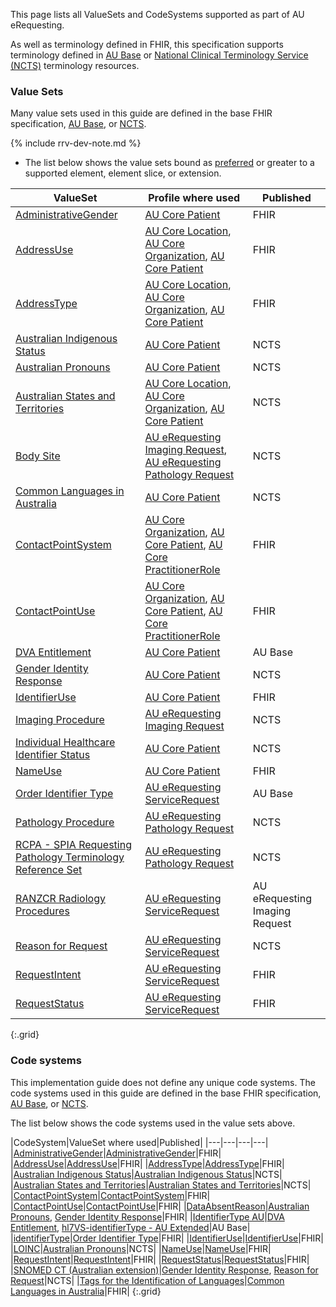 This page lists all ValueSets and CodeSystems supported as part of AU eRequesting. 

As well as terminology defined in FHIR, this specification supports terminology defined in [AU Base](https://build.fhir.org/ig/hl7au/au-fhir-base/terminology.html) or [National Clinical Terminology Service (NCTS)](https://www.healthterminologies.gov.au/integration/R4/fhir) terminology resources. 

### Value Sets

Many value sets used in this guide are defined in the base FHIR specification, [AU Base](https://build.fhir.org/ig/hl7au/au-fhir-base/terminology.html), or [NCTS](https://www.healthterminologies.gov.au/integration/R4/fhir/metadata).


{% include rrv-dev-note.md %}

- The list below shows the value sets bound as [preferred](https://hl7.org/fhir/R4/terminologies.html#preferred) or greater to a supported element, element slice, or extension.

|ValueSet|Profile where used|Published|
|---| ---| ---|
|[AdministrativeGender](https://hl7.org/fhir/R4/valueset-administrative-gender.html)|[AU Core Patient](https://build.fhir.org/ig/hl7au/au-fhir-core/StructureDefinition-au-core-patient.html)|FHIR|
|[AddressUse](http://hl7.org/fhir/ValueSet/address-use)|[AU Core Location](https://build.fhir.org/ig/hl7au/au-fhir-core/StructureDefinition-au-core-location.html), [AU Core Organization](https://build.fhir.org/ig/hl7au/au-fhir-core/StructureDefinition-au-core-organization.html), [AU Core Patient](https://build.fhir.org/ig/hl7au/au-fhir-core/StructureDefinition-au-core-patient.html)|FHIR|
|[AddressType](http://hl7.org/fhir/ValueSet/address-type)|[AU Core Location](https://build.fhir.org/ig/hl7au/au-fhir-core/StructureDefinition-au-core-location.html), [AU Core Organization](https://build.fhir.org/ig/hl7au/au-fhir-core/StructureDefinition-au-core-organization.html), [AU Core Patient](https://build.fhir.org/ig/hl7au/au-fhir-core/StructureDefinition-au-core-patient.html)|FHIR|
|[Australian Indigenous Status](https://healthterminologies.gov.au/fhir/ValueSet/australian-indigenous-status-1)|[AU Core Patient](https://build.fhir.org/ig/hl7au/au-fhir-core/StructureDefinition-au-core-patient.html)|NCTS|
|[Australian Pronouns](https://www.healthterminologies.gov.au/integration/R4/fhir/ValueSet/australian-pronouns-1)|[AU Core Patient](https://build.fhir.org/ig/hl7au/au-fhir-core/StructureDefinition-au-core-patient.html)|NCTS|
|[Australian States and Territories](https://healthterminologies.gov.au/fhir/ValueSet/australian-states-territories-2)|[AU Core Location](https://build.fhir.org/ig/hl7au/au-fhir-core/StructureDefinition-au-core-location.html), [AU Core Organization](https://build.fhir.org/ig/hl7au/au-fhir-core/StructureDefinition-au-core-organization.html), [AU Core Patient](https://build.fhir.org/ig/hl7au/au-fhir-core/StructureDefinition-au-core-patient.html)|NCTS|
|[Body Site](https://healthterminologies.gov.au/fhir/ValueSet/body-site-1)|[AU eRequesting Imaging Request](StructureDefinition-au-erequesting-servicerequest-imag.html), [AU eRequesting Pathology Request](StructureDefinition-au-erequesting-servicerequest-path.html)|NCTS|
|[Common Languages in Australia](https://healthterminologies.gov.au/fhir/ValueSet/common-languages-australia-2)|[AU Core Patient](https://build.fhir.org/ig/hl7au/au-fhir-core/StructureDefinition-au-core-patient.html)|NCTS|
|[ContactPointSystem](http://hl7.org/fhir/ValueSet/contact-point-system)|[AU Core Organization](https://build.fhir.org/ig/hl7au/au-fhir-core/StructureDefinition-au-core-organization.html), [AU Core Patient](https://build.fhir.org/ig/hl7au/au-fhir-core/StructureDefinition-au-core-patient.html), [AU Core PractitionerRole](https://build.fhir.org/ig/hl7au/au-fhir-core/StructureDefinition-au-core-practitionerrole.html)|FHIR|
|[ContactPointUse](http://hl7.org/fhir/ValueSet/contact-point-use)|[AU Core Organization](https://build.fhir.org/ig/hl7au/au-fhir-core/StructureDefinition-au-core-organization.html), [AU Core Patient](https://build.fhir.org/ig/hl7au/au-fhir-core/StructureDefinition-au-core-patient.html), [AU Core PractitionerRole](https://build.fhir.org/ig/hl7au/au-fhir-core/StructureDefinition-au-core-practitionerrole.html)|FHIR|
|[DVA Entitlement](https://build.fhir.org/ig/hl7au/au-fhir-base/ValueSet-dva-entitlement.html)|[AU Core Patient](https://build.fhir.org/ig/hl7au/au-fhir-core/StructureDefinition-au-core-patient.html)|AU Base|
|[Gender Identity Response](https://healthterminologies.gov.au/fhir/ValueSet/gender-identity-response-1)|[AU Core Patient](https://build.fhir.org/ig/hl7au/au-fhir-core/StructureDefinition-au-core-patient.html)|NCTS|
|[IdentifierUse](https://hl7.org/fhir/R4/valueset-identifier-use.html)|[AU Core Patient](https://build.fhir.org/ig/hl7au/au-fhir-core/StructureDefinition-au-core-patient.html)|FHIR|
|[Imaging Procedure](https://healthterminologies.gov.au/fhir/ValueSet/imaging-procedure-1)|[AU eRequesting Imaging Request](StructureDefinition-au-erequesting-servicerequest-imag.html)|NCTS|
|[Individual Healthcare Identifier Status](https://healthterminologies.gov.au/fhir/ValueSet/ihi-status-1)|[AU Core Patient](https://build.fhir.org/ig/hl7au/au-fhir-core/StructureDefinition-au-core-patient.html)|NCTS|
|[NameUse](https://hl7.org/fhir/R4/valueset-name-use.html)|[AU Core Patient](https://build.fhir.org/ig/hl7au/au-fhir-core/StructureDefinition-au-core-patient.html)|FHIR|
|[Order Identifier Type](https://build.fhir.org/ig/hl7au/au-fhir-base//ValueSet-order-identifier-type.html)|[AU eRequesting ServiceRequest](StructureDefinition-au-erequesting-servicerequest.html)|AU Base|
|[Pathology Procedure](https://healthterminologies.gov.au/fhir/ValueSet/pathology-procedure-1)|[AU eRequesting Pathology Request](StructureDefinition-au-erequesting-servicerequest-path.html)|NCTS|
|[RCPA - SPIA Requesting Pathology Terminology Reference Set](https://www.healthterminologies.gov.au/integration/R4/fhir/ValueSet/spia-requesting-refset-3)|[AU eRequesting Pathology Request](StructureDefinition-au-erequesting-servicerequest-path.html)|NCTS|
|[RANZCR Radiology Procedures](ValueSet-ranzcr-radiology-procedures.html)|[AU eRequesting ServiceRequest](StructureDefinition-au-erequesting-servicerequest-imag.html)|AU eRequesting Imaging Request|
|[Reason for Request](https://healthterminologies.gov.au/fhir/ValueSet/reason-for-request-1)|[AU eRequesting ServiceRequest](StructureDefinition-au-erequesting-servicerequest.html)|NCTS|
|[RequestIntent](https://hl7.org/fhir/R4/valueset-request-intent.html)|[AU eRequesting ServiceRequest](StructureDefinition-au-erequesting-servicerequest.html)|FHIR|
|[RequestStatus](https://hl7.org/fhir/R4/valueset-request-status.html)|[AU eRequesting ServiceRequest](StructureDefinition-au-erequesting-servicerequest.html)|FHIR|
{:.grid}



### Code systems

This implementation guide does not define any unique code systems. The code systems used in this guide are defined in the base FHIR specification, [AU Base](https://build.fhir.org/ig/hl7au/au-fhir-base/terminology.html), or [NCTS](https://www.healthterminologies.gov.au/integration/R4/fhir/metadata).  

The list below shows the code systems used in the value sets above.

|CodeSystem|ValueSet where used|Published|
|---|---|---|---|
|[AdministrativeGender](https://hl7.org/fhir/R4/codesystem-administrative-gender.html)|[AdministrativeGender](https://hl7.org/fhir/R4/valueset-administrative-gender.html)|FHIR|
|[AddressUse](http://hl7.org/fhir/address-use)|[AddressUse](http://hl7.org/fhir/ValueSet/address-use)|FHIR|
|[AddressType](http://hl7.org/fhir/address-type)|[AddressType](http://hl7.org/fhir/ValueSet/address-type)|FHIR|
|[Australian Indigenous Status](https://healthterminologies.gov.au/fhir/CodeSystem/australian-indigenous-status-1)|[Australian Indigenous Status](https://healthterminologies.gov.au/fhir/ValueSet/australian-indigenous-status-1)|NCTS|
|[Australian States and Territories](https://healthterminologies.gov.au/fhir/CodeSystem/australian-states-territories-1)|[Australian States and Territories](https://healthterminologies.gov.au/fhir/ValueSet/australian-states-territories-2)|NCTS|
|[ContactPointSystem](http://hl7.org/fhir/contact-point-system)|[ContactPointSystem](http://hl7.org/fhir/ValueSet/contact-point-system)|FHIR|
|[ContactPointUse](http://hl7.org/fhir/contact-point-use)|[ContactPointUse](http://hl7.org/fhir/ValueSet/contact-point-use)|FHIR|
|[DataAbsentReason](https://hl7.org/fhir/R4/valueset-data-absent-reason.html)|[Australian Pronouns](https://www.healthterminologies.gov.au/integration/R4/fhir/ValueSet/australian-pronouns-1), [Gender Identity Response](https://healthterminologies.gov.au/fhir/ValueSet/gender-identity-response-1)|FHIR|
|[IdentifierType AU](https://build.fhir.org/ig/hl7au/au-fhir-base//CodeSystem-au-v2-0203.html)|[DVA Entitlement](https://build.fhir.org/ig/hl7au/au-fhir-base/ValueSet-dva-entitlement.html), [hl7VS-identifierType - AU Extended](https://build.fhir.org/ig/hl7au/au-fhir-base/ValueSet-au-v2-0203-extended.html)|AU Base|
|[identifierType](https://terminology.hl7.org/5.5.0/CodeSystem-v2-0203.html)|[Order Identifier Type](https://build.fhir.org/ig/hl7au/au-fhir-base/ValueSet-order-identifier-type.html)|FHIR|
|[IdentifierUse](https://hl7.org/fhir/R4/valueset-identifier-use.html)|[IdentifierUse](https://hl7.org/fhir/R4/valueset-identifier-use.html)|FHIR|
|[LOINC](https://www.healthterminologies.gov.au/access-clinical-terminology/access-fhir-terminology-resources/code-systems/?ui:filter=loinc)|[Australian Pronouns](https://healthterminologies.gov.au/fhir/ValueSet/australian-pronouns-1)|NCTS|
|[NameUse](https://hl7.org/fhir/R4/codesystem-name-use.html)|[NameUse](https://hl7.org/fhir/R4/valueset-name-use.html)|FHIR|
|[RequestIntent](https://hl7.org/fhir/R4/codesystem-request-intent.html)|[RequestIntent](https://hl7.org/fhir/R4/valueset-request-intent.html)|FHIR|
|[RequestStatus](https://hl7.org/fhir/R4/codesystem-request-status.html)|[RequestStatus](https://hl7.org/fhir/R4/valueset-request-status.html)|FHIR|
|[SNOMED CT (Australian extension)](https://www.healthterminologies.gov.au/access-clinical-terminology/access-fhir-terminology-resources/code-systems/?ui:filter=snomed)|[Gender Identity Response](https://healthterminologies.gov.au/fhir/ValueSet/gender-identity-response-1), [Reason for Request](https://healthterminologies.gov.au/fhir/ValueSet/reason-for-request-1)|NCTS|
|[Tags for the Identification of Languages](https://terminology.hl7.org/CodeSystem-v3-ietf3066.html)|[Common Languages in Australia](https://healthterminologies.gov.au/fhir/ValueSet/common-languages-australia-2)|FHIR|
{:.grid}




